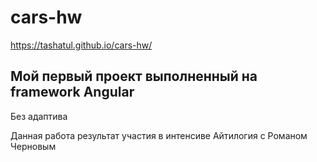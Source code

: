 # cars-hw
https://tashatul.github.io/cars-hw/

<h2> Мой первый проект выполненный на framework Angular </h2>
Без адаптива <br>
<p> Данная работа результат участия в интенсиве Айтилогия с Романом Черновым </p>
